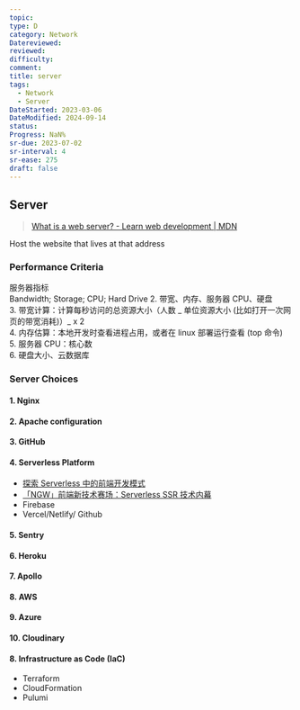```yaml
---
topic: 
type: D
category: Network
Datereviewed: 
reviewed: 
difficulty: 
comment: 
title: server
tags:
  - Network
  - Server
DateStarted: 2023-03-06
DateModified: 2024-09-14
status: 
Progress: NaN%
sr-due: 2023-07-02
sr-interval: 4
sr-ease: 275
draft: false
---
```


## Server

> [What is a web server? - Learn web development | MDN](https://developer.mozilla.org/en-US/docs/Learn/Common_questions/What_is_a_web_server)

Host the website that lives at that address

### Performance Criteria

服务器指标  
Bandwidth; Storage; CPU; Hard Drive 2. 带宽、内存、服务器 CPU、硬盘  
3. 带宽计算：计算每秒访问的总资源大小（人数 _ 单位资源大小 (比如打开一次网页的带宽消耗)）_ x 2  
4. 内存估算：本地开发时查看进程占用，或者在 linux 部署运行查看 (top 命令)  
5. 服务器 CPU：核心数  
6. 硬盘大小、云数据库

### Server Choices

#### 1. Nginx

#### 2. Apache configuration

#### 3. GitHub

#### 4. Serverless Platform

- [探索 Serverless 中的前端开发模式](https://juejin.cn/post/6844903844745330695 "https://juejin.cn/post/6844903844745330695")
- [「NGW」前端新技术赛场：Serverless SSR 技术内幕](https://juejin.cn/post/6844903998009393160?utm_source=gold_browser_extension "https://juejin.cn/post/6844903998009393160?utm_source=gold_browser_extension")
- Firebase
- Vercel/Netlify/ Github

#### 5. Sentry

#### 6. Heroku

#### 7. Apollo

#### 8. AWS

#### 9. Azure

#### 10. Cloudinary

#### 8. Infrastructure as Code (IaC)

- Terraform
- CloudFormation
- Pulumi
